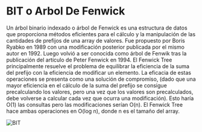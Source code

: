 # BIT o Arbol De Fenwick
Un árbol binario indexado o árbol de Fenwick es una estructura de datos que proporciona métodos eficientes para el cálculo y la manipulación de las cantidades de prefijos de una array de valores. Fue propuesto por Boris Ryabko en 1989 con una modificación posterior publicada por el mismo autor en 1992. Luego volvió a ser conocida como árbol de Fenwik tras la publicación del artículo de Peter Fenwick en 1994.  El Fenwick Tree principalmente resuelve el problema de equilibrar la eficiencia de la suma del prefijo con la eficiencia de modificar un elemento. La eficacia de estas operaciones se presenta como una solución de compromiso, (dado que una mayor eficiencia en el cálculo de la suma del prefijo se consigue precalculando los valores, pero una vez que los valores son precalculados, debe volverse a calcular cada vez que ocurra una modificación). Esto haría O(1) las consultas pero las modificaciones serían O(n). El Fenwick Tree hace ambas operaciones en O(log n), donde n es el tamaño del array.

![BIT](https://prodeportiva.files.wordpress.com/2013/02/abi11.png)
